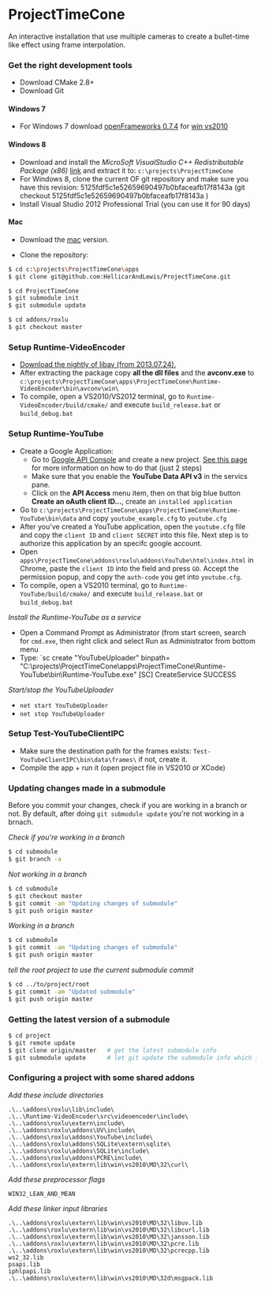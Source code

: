 ProjectTimeCone
===============

An interactive installation that use multiple cameras to create a bullet-time like effect using frame interpolation.

### Get the right development tools
 - Download CMake 2.8+
 - Download Git 

#### Windows 7
- For Windows 7 download [openFrameworks 0.7.4](http://www.openframeworks.cc/download) for  [win vs2010](http://www.openframeworks.cc/versions/v0.7.4/of_v0.7.4_vs2010_release.zip)

#### Windows 8
 - Download and install the _MicroSoft VisualStudio C++ Redistributable Package (x86)_ [link](http://www.microsoft.com/en-us/download/details.aspx?id=5555) and extract it to: `c:\projects\ProjectTimeCone`
 - For Windows 8, clone the current OF git repository and make sure you have this revision: 5125fdf5c1e52659690497b0bfaceafb17f8143a (git checkout 5125fdf5c1e52659690497b0bfaceafb17f8143a )
 - Install Visual Studio 2012 Professional Trial (you can use it for 90 days)

#### Mac
 - Download the [mac](http://www.openframeworks.cc/versions/v0.7.4/of_v0.7.4_osx_release.zip) version. 

- Clone the repository:

````sh
$ cd c:\projects\ProjectTimeCone\apps
$ git clone git@github.com:HellicarAndLewis/ProjectTimeCone.git

$ cd ProjectTimeCone
$ git submodule init
$ git submodule update

$ cd addons/roxlu
$ git checkout master

````

### Setup Runtime-VideoEncoder

- [Download the nightly of libav (from 2013.07.24).](http://win32.libav.org/win32/libav-win32-20130724.7z)
- After extracting the package copy **all the dll files** and the **avconv.exe** to `c:\projects\ProjectTimeCone\apps\ProjectTimeCone\Runtime-VideoEncoder\bin\avconv\win\`
- To compile, open a VS2010/VS2012 terminal, go to `Runtime-VideoEncoder/build/cmake/` and execute `build_release.bat` or `build_debug.bat`


### Setup Runtime-YouTube

- Create a Google Application:
  - Go to [Google API Console](https://code.google.com/apis/console) and create a new project. [See this page](https://developers.google.com/youtube/registering_an_application) for more information on how to do that (just 2 steps)
  - Make sure that you enable the **YouTube Data API v3** in the servics pane.
  - Click on the **API Access** menu item, then on that big blue button **Create an oAuth client ID...**, create an `installed application`
- Go to `c:\projects\ProjectTimeCone\apps\ProjectTimeCone\Runtime-YouTube\bin\data` and copy `youtube_example.cfg` to `youtube.cfg`
- After you've created a YouTube application, open the `youtube.cfg` file and copy the `client ID` and `client SECRET` into this file. Next step is to authorize this application by an specifc google account. 
- Open `apps\ProjectTimeCone\addons\roxlu\addons\YouTube\html\index.html` in Chrome, paste the `client ID` into the field and press `GO`. Accept the permission popup, and copy the `auth-code` you get into `youtube.cfg`.
- To compile, open a VS2010 terminal, go to `Runtime-YouTube/build/cmake/` and execute `build_release.bat` or `build_debug.bat`

_Install the Runtime-YouTube as a service_
- Open a Command Prompt as Administrator (from start screen, search for `cmd.exe`, then right click and select Run as Administrator from bottom menu
- Type: `sc create "YouTubeUploader" binpath= "C:\projects\ProjectTimeCone\apps\ProjectTimeCone\Runtime-YouTube\bin\Runtime-YouTube.exe"
  [SC] CreateService SUCCESS

_Start/stop the YouTubeUploader_
- `net start YouTubeUploader`
- `net stop YouTubeUploader`

### Setup Test-YouTubeClientIPC

- Make sure the destination path for the frames exists: `Test-YouTubeClientIPC\bin\data\frames\` if not, create it.
- Compile the app + run it (open project file in VS2010 or XCode)

### Updating changes made in a submodule

Before you commit your changes, check if you are working in a branch or not. By default,
after doing `git submodule update` you're not working in a brnach. 

_Check if you're working in a branch_

````sh
$ cd submodule
$ git branch -a
````

_Not working in a branch_

````sh
$ cd submodule
$ git checkout master
$ git commit -am "Updating changes of submodule"
$ git push origin master
````

_Working in a branch_

````sh
$ cd submodule
$ git commit -am "Updating changes of submodule"
$ git push origin master
````

_tell the root project to use the current submodule commit_
```sh
$ cd ../to/project/root
$ git commit -am "Updated submodule"
$ git push origin master
````
  
### Getting the latest version of a submodule

````sh
$ cd project
$ git remote update
$ git clone origin/master   # get the latest submodule info
$ git submodule update      # let git update the submodule info which is stored in the root project
````

### Configuring a project with some shared addons

_Add these include directories_

````
.\..\addons\roxlu\lib\include\
.\..\Runtime-VideoEncoder\src\videoencoder\include\
.\..\addons\roxlu\extern\include\
.\..\addons\roxlu\addons\UV\include\
.\..\addons\roxlu\addons\YouTube\include\
.\..\addons\roxlu\addons\SQLite\extern\sqlite\
.\..\addons\roxlu\addons\SQLite\include\
.\..\addons\roxlu\addons\PCRE\include\
.\..\addons\roxlu\extern\lib\win\vs2010\MD\32\curl\
````

_Add these preprocessor flags_

````
WIN32_LEAN_AND_MEAN
````

_Add these linker input libraries_

````
.\..\addons\roxlu\extern\lib\win\vs2010\MD\32\libuv.lib
.\..\addons\roxlu\extern\lib\win\vs2010\MD\32\libcurl.lib
.\..\addons\roxlu\extern\lib\win\vs2010\MD\32\jansson.lib
.\..\addons\roxlu\extern\lib\win\vs2010\MD\32\pcre.lib
.\..\addons\roxlu\extern\lib\win\vs2010\MD\32\pcrecpp.lib
ws2_32.lib
psapi.lib
iphlpapi.lib
.\..\addons\roxlu\extern\lib\win\vs2010\MD\32d\msgpack.lib
 
````




